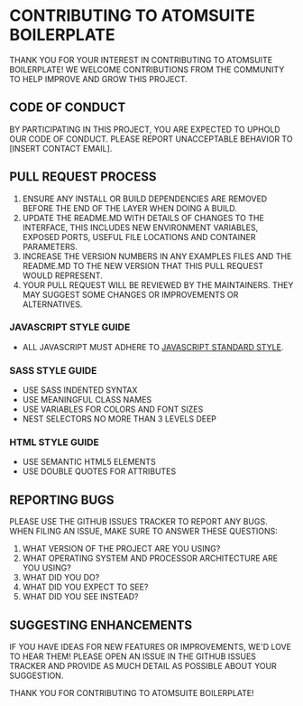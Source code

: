 # CONTRIBUTING TO ATOMSUITE BOILERPLATE

THANK YOU FOR YOUR INTEREST IN CONTRIBUTING TO ATOMSUITE BOILERPLATE! WE WELCOME CONTRIBUTIONS FROM THE COMMUNITY TO HELP IMPROVE AND GROW THIS PROJECT.

## CODE OF CONDUCT

BY PARTICIPATING IN THIS PROJECT, YOU ARE EXPECTED TO UPHOLD OUR CODE OF CONDUCT. PLEASE REPORT UNACCEPTABLE BEHAVIOR TO [INSERT CONTACT EMAIL].

## PULL REQUEST PROCESS

1. ENSURE ANY INSTALL OR BUILD DEPENDENCIES ARE REMOVED BEFORE THE END OF THE LAYER WHEN DOING A BUILD.
2. UPDATE THE README.MD WITH DETAILS OF CHANGES TO THE INTERFACE, THIS INCLUDES NEW ENVIRONMENT VARIABLES, EXPOSED PORTS, USEFUL FILE LOCATIONS AND CONTAINER PARAMETERS.
3. INCREASE THE VERSION NUMBERS IN ANY EXAMPLES FILES AND THE README.MD TO THE NEW VERSION THAT THIS PULL REQUEST WOULD REPRESENT.
4. YOUR PULL REQUEST WILL BE REVIEWED BY THE MAINTAINERS. THEY MAY SUGGEST SOME CHANGES OR IMPROVEMENTS OR ALTERNATIVES.

### JAVASCRIPT STYLE GUIDE

* ALL JAVASCRIPT MUST ADHERE TO [JAVASCRIPT STANDARD STYLE](HTTPS://STANDARDJS.COM/).

### SASS STYLE GUIDE

* USE SASS INDENTED SYNTAX
* USE MEANINGFUL CLASS NAMES
* USE VARIABLES FOR COLORS AND FONT SIZES
* NEST SELECTORS NO MORE THAN 3 LEVELS DEEP

### HTML STYLE GUIDE

* USE SEMANTIC HTML5 ELEMENTS
* USE DOUBLE QUOTES FOR ATTRIBUTES

## REPORTING BUGS

PLEASE USE THE GITHUB ISSUES TRACKER TO REPORT ANY BUGS. WHEN FILING AN ISSUE, MAKE SURE TO ANSWER THESE QUESTIONS:

1. WHAT VERSION OF THE PROJECT ARE YOU USING?
2. WHAT OPERATING SYSTEM AND PROCESSOR ARCHITECTURE ARE YOU USING?
3. WHAT DID YOU DO?
4. WHAT DID YOU EXPECT TO SEE?
5. WHAT DID YOU SEE INSTEAD?

## SUGGESTING ENHANCEMENTS

IF YOU HAVE IDEAS FOR NEW FEATURES OR IMPROVEMENTS, WE'D LOVE TO HEAR THEM! PLEASE OPEN AN ISSUE IN THE GITHUB ISSUES TRACKER AND PROVIDE AS MUCH DETAIL AS POSSIBLE ABOUT YOUR SUGGESTION.

THANK YOU FOR CONTRIBUTING TO ATOMSUITE BOILERPLATE!
